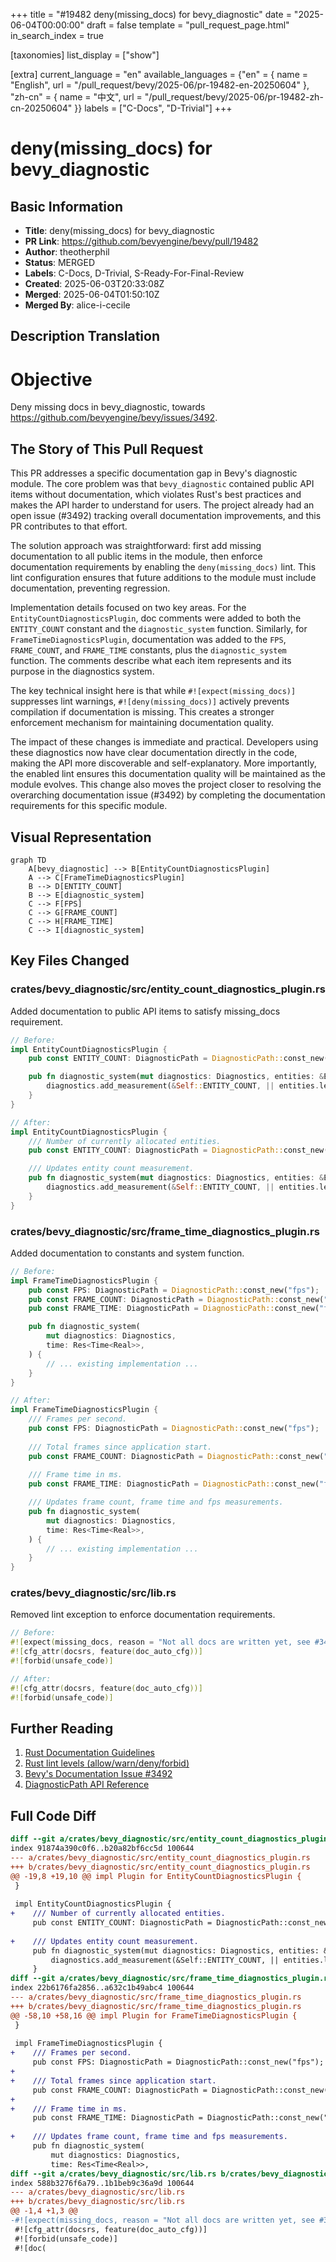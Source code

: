 +++
title = "#19482 deny(missing_docs) for bevy_diagnostic"
date = "2025-06-04T00:00:00"
draft = false
template = "pull_request_page.html"
in_search_index = true

[taxonomies]
list_display = ["show"]

[extra]
current_language = "en"
available_languages = {"en" = { name = "English", url = "/pull_request/bevy/2025-06/pr-19482-en-20250604" }, "zh-cn" = { name = "中文", url = "/pull_request/bevy/2025-06/pr-19482-zh-cn-20250604" }}
labels = ["C-Docs", "D-Trivial"]
+++

# deny(missing_docs) for bevy_diagnostic

## Basic Information
- **Title**: deny(missing_docs) for bevy_diagnostic
- **PR Link**: https://github.com/bevyengine/bevy/pull/19482
- **Author**: theotherphil
- **Status**: MERGED
- **Labels**: C-Docs, D-Trivial, S-Ready-For-Final-Review
- **Created**: 2025-06-03T20:33:08Z
- **Merged**: 2025-06-04T01:50:10Z
- **Merged By**: alice-i-cecile

## Description Translation
# Objective

Deny missing docs in bevy_diagnostic, towards https://github.com/bevyengine/bevy/issues/3492.

## The Story of This Pull Request

This PR addresses a specific documentation gap in Bevy's diagnostic module. The core problem was that `bevy_diagnostic` contained public API items without documentation, which violates Rust's best practices and makes the API harder to understand for users. The project already had an open issue (#3492) tracking overall documentation improvements, and this PR contributes to that effort.

The solution approach was straightforward: first add missing documentation to all public items in the module, then enforce documentation requirements by enabling the `deny(missing_docs)` lint. This lint configuration ensures that future additions to the module must include documentation, preventing regression.

Implementation details focused on two key areas. For the `EntityCountDiagnosticsPlugin`, doc comments were added to both the `ENTITY_COUNT` constant and the `diagnostic_system` function. Similarly, for `FrameTimeDiagnosticsPlugin`, documentation was added to the `FPS`, `FRAME_COUNT`, and `FRAME_TIME` constants, plus the `diagnostic_system` function. The comments describe what each item represents and its purpose in the diagnostics system.

The key technical insight here is that while `#![expect(missing_docs)]` suppresses lint warnings, `#![deny(missing_docs)]` actively prevents compilation if documentation is missing. This creates a stronger enforcement mechanism for maintaining documentation quality.

The impact of these changes is immediate and practical. Developers using these diagnostics now have clear documentation directly in the code, making the API more discoverable and self-explanatory. More importantly, the enabled lint ensures this documentation quality will be maintained as the module evolves. This change also moves the project closer to resolving the overarching documentation issue (#3492) by completing the documentation requirements for this specific module.

## Visual Representation

```mermaid
graph TD
    A[bevy_diagnostic] --> B[EntityCountDiagnosticsPlugin]
    A --> C[FrameTimeDiagnosticsPlugin]
    B --> D[ENTITY_COUNT]
    B --> E[diagnostic_system]
    C --> F[FPS]
    C --> G[FRAME_COUNT]
    C --> H[FRAME_TIME]
    C --> I[diagnostic_system]
```

## Key Files Changed

### crates/bevy_diagnostic/src/entity_count_diagnostics_plugin.rs
Added documentation to public API items to satisfy missing_docs requirement.

```rust
// Before:
impl EntityCountDiagnosticsPlugin {
    pub const ENTITY_COUNT: DiagnosticPath = DiagnosticPath::const_new("entity_count");

    pub fn diagnostic_system(mut diagnostics: Diagnostics, entities: &Entities) {
        diagnostics.add_measurement(&Self::ENTITY_COUNT, || entities.len() as f64);
    }
}

// After:
impl EntityCountDiagnosticsPlugin {
    /// Number of currently allocated entities.
    pub const ENTITY_COUNT: DiagnosticPath = DiagnosticPath::const_new("entity_count");

    /// Updates entity count measurement.
    pub fn diagnostic_system(mut diagnostics: Diagnostics, entities: &Entities) {
        diagnostics.add_measurement(&Self::ENTITY_COUNT, || entities.len() as f64);
    }
}
```

### crates/bevy_diagnostic/src/frame_time_diagnostics_plugin.rs
Added documentation to constants and system function.

```rust
// Before:
impl FrameTimeDiagnosticsPlugin {
    pub const FPS: DiagnosticPath = DiagnosticPath::const_new("fps");
    pub const FRAME_COUNT: DiagnosticPath = DiagnosticPath::const_new("frame_count");
    pub const FRAME_TIME: DiagnosticPath = DiagnosticPath::const_new("frame_time");

    pub fn diagnostic_system(
        mut diagnostics: Diagnostics,
        time: Res<Time<Real>>,
    ) {
        // ... existing implementation ...
    }
}

// After:
impl FrameTimeDiagnosticsPlugin {
    /// Frames per second.
    pub const FPS: DiagnosticPath = DiagnosticPath::const_new("fps");
    
    /// Total frames since application start.
    pub const FRAME_COUNT: DiagnosticPath = DiagnosticPath::const_new("frame_count");
    
    /// Frame time in ms.
    pub const FRAME_TIME: DiagnosticPath = DiagnosticPath::const_new("frame_time");

    /// Updates frame count, frame time and fps measurements.
    pub fn diagnostic_system(
        mut diagnostics: Diagnostics,
        time: Res<Time<Real>>,
    ) {
        // ... existing implementation ...
    }
}
```

### crates/bevy_diagnostic/src/lib.rs
Removed lint exception to enforce documentation requirements.

```rust
// Before:
#![expect(missing_docs, reason = "Not all docs are written yet, see #3492.")]
#![cfg_attr(docsrs, feature(doc_auto_cfg))]
#![forbid(unsafe_code)]

// After:
#![cfg_attr(docsrs, feature(doc_auto_cfg))]
#![forbid(unsafe_code)]
```

## Further Reading
1. [Rust Documentation Guidelines](https://rust-lang.github.io/api-guidelines/documentation.html)
2. [Rust lint levels (allow/warn/deny/forbid)](https://doc.rust-lang.org/rustc/lints/levels.html)
3. [Bevy's Documentation Issue #3492](https://github.com/bevyengine/bevy/issues/3492)
4. [DiagnosticPath API Reference](https://docs.rs/bevy_diagnostic/latest/bevy_diagnostic/struct.DiagnosticPath.html)

## Full Code Diff
```diff
diff --git a/crates/bevy_diagnostic/src/entity_count_diagnostics_plugin.rs b/crates/bevy_diagnostic/src/entity_count_diagnostics_plugin.rs
index 91874a390c0f6..b20a82bf6cc5d 100644
--- a/crates/bevy_diagnostic/src/entity_count_diagnostics_plugin.rs
+++ b/crates/bevy_diagnostic/src/entity_count_diagnostics_plugin.rs
@@ -19,8 +19,10 @@ impl Plugin for EntityCountDiagnosticsPlugin {
 }
 
 impl EntityCountDiagnosticsPlugin {
+    /// Number of currently allocated entities.
     pub const ENTITY_COUNT: DiagnosticPath = DiagnosticPath::const_new("entity_count");
 
+    /// Updates entity count measurement.
     pub fn diagnostic_system(mut diagnostics: Diagnostics, entities: &Entities) {
         diagnostics.add_measurement(&Self::ENTITY_COUNT, || entities.len() as f64);
     }
diff --git a/crates/bevy_diagnostic/src/frame_time_diagnostics_plugin.rs b/crates/bevy_diagnostic/src/frame_time_diagnostics_plugin.rs
index 22b6176fa2856..a632c1b49abc4 100644
--- a/crates/bevy_diagnostic/src/frame_time_diagnostics_plugin.rs
+++ b/crates/bevy_diagnostic/src/frame_time_diagnostics_plugin.rs
@@ -58,10 +58,16 @@ impl Plugin for FrameTimeDiagnosticsPlugin {
 }
 
 impl FrameTimeDiagnosticsPlugin {
+    /// Frames per second.
     pub const FPS: DiagnosticPath = DiagnosticPath::const_new("fps");
+
+    /// Total frames since application start.
     pub const FRAME_COUNT: DiagnosticPath = DiagnosticPath::const_new("frame_count");
+
+    /// Frame time in ms.
     pub const FRAME_TIME: DiagnosticPath = DiagnosticPath::const_new("frame_time");
 
+    /// Updates frame count, frame time and fps measurements.
     pub fn diagnostic_system(
         mut diagnostics: Diagnostics,
         time: Res<Time<Real>>,
diff --git a/crates/bevy_diagnostic/src/lib.rs b/crates/bevy_diagnostic/src/lib.rs
index 588b3276f6a79..1b1beb9c36a9d 100644
--- a/crates/bevy_diagnostic/src/lib.rs
+++ b/crates/bevy_diagnostic/src/lib.rs
@@ -1,4 +1,3 @@
-#![expect(missing_docs, reason = "Not all docs are written yet, see #3492.")]
 #![cfg_attr(docsrs, feature(doc_auto_cfg))]
 #![forbid(unsafe_code)]
 #![doc(
```